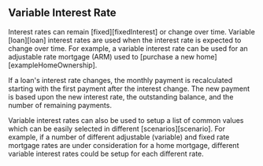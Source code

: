 ## Variable Interest Rate

Interest rates can remain [fixed][fixedInterest] or change over time. Variable [loan][loan] interest rates 
are used when the interest rate is expected
to change over time. For example, a variable interest rate can be used for an adjustable rate mortgage (ARM) used to [purchase a new home][exampleHomeOwnership].

If a loan's interest rate changes, the monthly payment is recalculated starting with the first payment after the interest change. The new payment is based upon the new interest rate, the outstanding balance, and the number of remaining payments.

Variable interest rates can 
also be used to setup a list of common values
which can be easily selected in different [scenarios][scenario]. For example, if a number of different adjustable (variable) and fixed rate mortgage rates are under consideration for a home mortgage, different variable interest rates could be setup for each different rate.